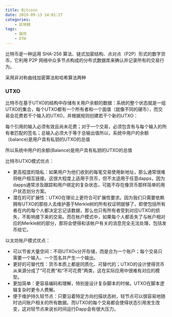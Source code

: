 ```yaml
---
title: Bitcoin
date: 2019-09-13 14:01:27
categories:
    - 区块链
tags: 
    - 踩坑
    - ETH
---
```


比特币是一种运用 SHA-256 算法、链式加密结构、点对点（P2P）形式的数字货币，它利用 P2P 网络中众多节点构成的分布式数据库来确认并记录所有的交易行为。

采用非对称曲线加密算法和哈希算法两种

### UTXO

比特币在基于UTXO的结构中存储有关用户余额的数据：系统的整个状态就是一组UTXO的集合，每个UTXO都有一个所有者和一个面值（就像不同的硬币），而交易会花费若干个输入的UTXO，并根据规则创建若干个新的UTXO：

每个引用的输入必须有效且尚未花费；对于一个交易，必须包含有与每个输入的所有者匹配的签名；总输入必须大于等于总输出值所以，系统中用户的余额（balance)是用户具有私钥的UTXO的总值

所以系统中用户的余额(Balance)是用户具有私钥的UTXO的总值

比特币UTXO模式优点：
- 更高程度的隐私：如果用户为他们收到的每笔交易使用新地址，那么通常很难将帐户相互链接。这很大程度上适用于货币，但不太适用于任意dapps，因为dapps通常涉及跟踪和用户绑定的复杂状态，可能不存在像货币那样简单的用户状态划分方案。
- 潜在的可扩展性：UTXO在理论上更符合可扩展性要求。因为我们只需要依赖拥有UTXO的那些人去维护基于Merkle树的所有权证明就够了，即使包括所有者在内的每个人都决定忘记该数据，那么也只有所有者受到对应UTXO的损失，不影响接下来的交易。而在帐户模式中，如果每个人都丢失了与帐户相对应的Merkle树的部分，那将会使得和该帐户有关的消息完全无法处理，包括发币给它。

以太坊账户模式优点：
- 可以节省大量空间：不将UTXOs分开存储，而是合为一个账户；每个交易只需要一个输入、一个签名并产生一个输出。
- 更好的可替代性：货币本质上都是同质化、可替代的；UTXO的设计使得货币从来源分成了“可花费”和“不可花费”两类，这在实际应用中很难有对应的模型。
- 更加简单：更容易编码和理解，特别是设计复杂脚本的时候。UTXO在脚本逻辑复杂时更令人费解。
- 便于维护持久轻节点：只要沿着特定方向扫描状态树，轻节点可以很容易地随时访问账户相关的所有数据。而UTXO的每个交易都会使得状态引用发生改变，这对轻节点来说长时间运行Dapp会有很大压力。

